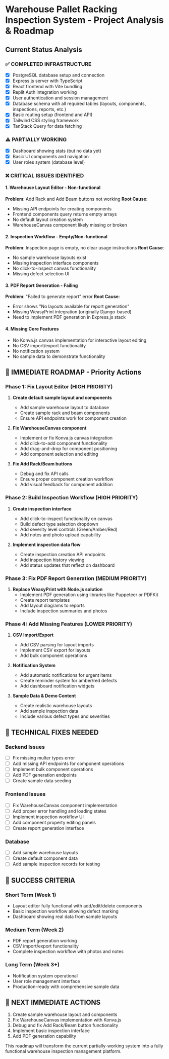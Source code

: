 # Warehouse Pallet Racking Inspection System - Project Analysis & Roadmap

## Current Status Analysis

### ✅ COMPLETED INFRASTRUCTURE
- [x] PostgreSQL database setup and connection
- [x] Express.js server with TypeScript
- [x] React frontend with Vite bundling
- [x] Replit Auth integration working
- [x] User authentication and session management
- [x] Database schema with all required tables (layouts, components, inspections, reports, etc.)
- [x] Basic routing setup (frontend and API)
- [x] Tailwind CSS styling framework
- [x] TanStack Query for data fetching

### ⚠️ PARTIALLY WORKING
- [x] Dashboard showing stats (but no data yet)
- [x] Basic UI components and navigation
- [x] User roles system (database level)

### ❌ CRITICAL ISSUES IDENTIFIED

#### 1. **Warehouse Layout Editor - Non-functional**
**Problem**: Add Rack and Add Beam buttons not working
**Root Cause**: 
- Missing API endpoints for creating components 
- Frontend components query returns empty arrays
- No default layout creation system
- WarehouseCanvas component likely missing or broken

#### 2. **Inspection Workflow - Empty/Non-functional**
**Problem**: Inspection page is empty, no clear usage instructions
**Root Cause**:
- No sample warehouse layouts exist
- Missing inspection interface components
- No click-to-inspect canvas functionality
- Missing defect selection UI

#### 3. **PDF Report Generation - Failing**
**Problem**: "Failed to generate report" error
**Root Cause**: 
- Error shows "No layouts available for report generation"
- Missing WeasyPrint integration (originally Django-based)
- Need to implement PDF generation in Express.js stack

#### 4. **Missing Core Features**
- No Konva.js canvas implementation for interactive layout editing
- No CSV import/export functionality
- No notification system
- No sample data to demonstrate functionality

## 🎯 IMMEDIATE ROADMAP - Priority Actions

### Phase 1: Fix Layout Editor (HIGH PRIORITY)
1. **Create default sample layout and components**
   - Add sample warehouse layout to database
   - Create sample rack and beam components
   - Ensure API endpoints work for component creation

2. **Fix WarehouseCanvas component**
   - Implement or fix Konva.js canvas integration
   - Add click-to-add component functionality
   - Add drag-and-drop for component positioning
   - Add component selection and editing

3. **Fix Add Rack/Beam buttons**
   - Debug and fix API calls
   - Ensure proper component creation workflow
   - Add visual feedback for component addition

### Phase 2: Build Inspection Workflow (HIGH PRIORITY)
1. **Create inspection interface**
   - Add click-to-inspect functionality on canvas
   - Build defect type selection dropdown
   - Add severity level controls (Green/Amber/Red)
   - Add notes and photo upload capability

2. **Implement inspection data flow**
   - Create inspection creation API endpoints
   - Add inspection history viewing
   - Add status updates that reflect on dashboard

### Phase 3: Fix PDF Report Generation (MEDIUM PRIORITY)
1. **Replace WeasyPrint with Node.js solution**
   - Implement PDF generation using libraries like Puppeteer or PDFKit
   - Create report templates
   - Add layout diagrams to reports
   - Include inspection summaries and photos

### Phase 4: Add Missing Features (LOWER PRIORITY)
1. **CSV Import/Export**
   - Add CSV parsing for layout imports
   - Implement CSV export for layouts
   - Add bulk component operations

2. **Notification System**
   - Add automatic notifications for urgent items
   - Create reminder system for amber/red defects
   - Add dashboard notification widgets

3. **Sample Data & Demo Content**
   - Create realistic warehouse layouts
   - Add sample inspection data
   - Include various defect types and severities

## 🔧 TECHNICAL FIXES NEEDED

### Backend Issues
- [ ] Fix missing multer types error
- [ ] Add missing API endpoints for component operations
- [ ] Implement bulk component operations
- [ ] Add PDF generation endpoints
- [ ] Create sample data seeding

### Frontend Issues  
- [ ] Fix WarehouseCanvas component implementation
- [ ] Add proper error handling and loading states
- [ ] Implement inspection workflow UI
- [ ] Add component property editing panels
- [ ] Create report generation interface

### Database
- [ ] Add sample warehouse layouts
- [ ] Create default component data
- [ ] Add sample inspection records for testing

## 🚀 SUCCESS CRITERIA

### Short Term (Week 1)
- Layout editor fully functional with add/edit/delete components
- Basic inspection workflow allowing defect marking
- Dashboard showing real data from sample layouts

### Medium Term (Week 2)
- PDF report generation working
- CSV import/export functionality
- Complete inspection workflow with photos and notes

### Long Term (Week 3+)
- Notification system operational
- User role management interface
- Production-ready with comprehensive sample data

## 📝 NEXT IMMEDIATE ACTIONS

1. Create sample warehouse layout and components
2. Fix WarehouseCanvas implementation with Konva.js
3. Debug and fix Add Rack/Beam button functionality
4. Implement basic inspection interface
5. Add PDF generation capability

This roadmap will transform the current partially-working system into a fully functional warehouse inspection management platform.